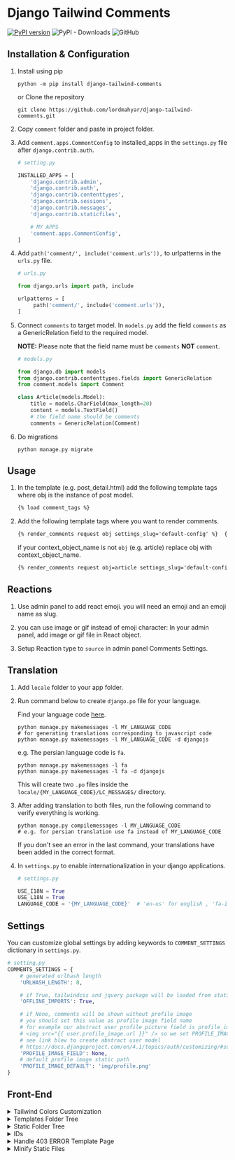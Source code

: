 # Django Tailwind Comments

[![PyPI version](https://img.shields.io/pypi/v/django-tailwind-comments.svg?logo=pypi&logoColor=FFE873)](https://pypi.org/project/django-tailwind-comments/)
![PyPI - Downloads](https://img.shields.io/pypi/dm/django-tailwind-comments?color=092E20&logo=django)
![GitHub](https://img.shields.io/github/license/lordmahyar/django-tailwind-comments)

## Installation & Configuration

1. Install using pip

   ```shell
   python -m pip install django-tailwind-comments
   ```

   or Clone the repository

   ```shell
   git clone https://github.com/lordmahyar/django-tailwind-comments.git
   ```

2. Copy `comment` folder and paste in project folder.
3. Add `comment.apps.CommentConfig` to installed_apps in the `settings.py` file after `django.contrib.auth`.

   ```python
   # setting.py
   
   INSTALLED_APPS = [
       'django.contrib.admin',
       'django.contrib.auth',
       'django.contrib.contenttypes',
       'django.contrib.sessions',
       'django.contrib.messages',
       'django.contrib.staticfiles',
   
       # MY APPS
       'comment.apps.CommentConfig',
   ]
   ```

4. Add `path('comment/', include('comment.urls')),` to urlpatterns in the `urls.py` file.

   ```python
   # urls.py

   from django.urls import path, include

   urlpatterns = [
        path('comment/', include('comment.urls')),
   ]
   ```

5. Connect `comments` to target model. In `models.py` add the field `comments` as a GenericRelation field to the
   required model.

   **NOTE:** Please note that the field name must be `comments` **NOT** `comment`.

   ```python
   # models.py
   
   from django.db import models
   from django.contrib.contenttypes.fields import GenericRelation
   from comment.models import Comment
   
   class Article(models.Model):
       title = models.CharField(max_length=20)
       content = models.TextField()
       # the field name should be comments
       comments = GenericRelation(Comment)

   ```

6. Do migrations
   ```shell
   python manage.py migrate
   ```

## Usage

1. In the template (e.g. post_detail.html) add the following template tags where obj is the instance of post model.
   ```html
   {% load comment_tags %}
   ```

2. Add the following template tags where you want to render comments.
   ```html
   {% render_comments request obj settings_slug='default-config' %}  {# Render all the comments belong to the passed object "obj" #}
   ```
   if your context_object_name is not `obj` (e.g. article) replace obj with context_object_name.
   ```html
   {% render_comments request obj=article settings_slug='default-config' %}
   ```

## Reactions

1. Use admin panel to add react emoji. you will need an emoji and an emoji name as slug.

2. you can use image or gif instead of emoji character: In your admin panel, add image or gif file in React object.

3. Setup Reaction type to `source` in admin panel Comments Settings.

## Translation

1. Add `locale` folder to your app folder.
2. Run command below to create `django.po` file for your language.

   Find your language code [here](https://en.wikipedia.org/wiki/List_of_ISO_639-1_codes).
   ```shell
   python manage.py makemessages -l MY_LANGUAGE_CODE
   # for generating translations corresponding to javascript code
   python manage.py makemessages -l MY_LANGUAGE_CODE -d djangojs
   ```

   e.g. The persian language code is `fa`.

   ```shell
   python manage.py makemessages -l fa
   python manage.py makemessages -l fa -d djangojs
   ```
   This will create two `.po` files inside the `locale/{MY_LANGUAGE_CODE}/LC_MESSAGES/` directory.

3. After adding translation to both files, run the following command to verify everything is working.
   ```shell
   python manage.py compilemessages -l MY_LANGUAGE_CODE
   # e.g. for persian translation use fa instead of MY_LANGUAGE_CODE
   ```
   If you don't see an error in the last command, your translations have been added in the correct format.

4. In `settings.py` to enable internationalization in your django applications.
   ```python
   # settings.py

   USE_I18N = True
   USE_L18N = True
   LANGUAGE_CODE = '{MY_LANGUAGE_CODE}'  # 'en-us' for english , 'fa-ir' for persian , ...
   ```

## Settings

You can customize global settings by adding keywords to `COMMENT_SETTINGS` dictionary in `settings.py`.

```python
# setting.py
COMMENTS_SETTINGS = {
    # generated urlhash length
    'URLHASH_LENGTH': 8,

    # if True, tailwindcss and jquery package will be loaded from static files.
    'OFFLINE_IMPORTS': True,

    # if None, comments will be shown without profile image
    # you should set this value as profile image field name
    # for example our abstract user profile picture field is profile_image
    # <img src="{{ user.profile_image.url }}" /> so we set PROFILE_IMAGE_FIELD = 'profile.image'
    # see link blew to create abstract user model
    # https://docs.djangoproject.com/en/4.1/topics/auth/customizing/#substituting-a-custom-user-model
    'PROFILE_IMAGE_FIELD': None,
    # default profile image static path
    'PROFILE_IMAGE_DEFAULT': 'img/profile.png'
}
```

## Front-End

<details>
<summary>Tailwind Colors Customization</summary>
<p>

```text
colors: {
   // LIGHT
   'text-light': '#ffffff',
   'background-light': '#f8fafc',
   // TEXTAREA
   'textarea-bg-light': '#e5e7eb',
   'textarea-scroll-light': '#9ca3af',
   'textarea-text-light': '#000000',
   'textarea-text-selection-light': '#c7d2fe',
   'textarea-text-placeholder-light': '#6b7280',
   'textarea-border-empty-light': '#f87171',
   // ICON
   'icon-spoiler-light': '#6b7280',
   'icon-spoiler-option-light': '#111827',
   'icon-dots-light': '#6b7280',
   'icon-pin-light': '#6b7280',
   'icon-edit-light': '#16a34a',
   'icon-delete-light': '#ef4444',
   'icon-pagination-light': '#9ca3af',
   'icon-pagination-hover-light': '#374151',
   // BUTTON
   'btn-send-bg-light': '#000000',
   'btn-send-text-light': '#ffffff',
   'btn-edit-bg-light': '#16a34a',
   'btn-edit-text-light': '#ffffff',
   'btn-reply-bg-light': '#2563eb',
   'btn-reply-text-light': '#ffffff',
   'btn-delete-bg-light': '#dc2626',
   'btn-delete-text-light': '#ffffff',
   'btn-cancel-bg-light': '#6b7280',
   'btn-cancel-text-light': '#ffffff',
   'btn-login-text-light': '#1d4ed8',
   // DELETE FORM
   'delete-from-bg-light': '#ffffff',
   'delete-from-text-light': '#111827',
   'delete-from-subtext-light': '#6b7280',
   // COUNTER
   'section-primary-light': '#e5e7eb',
   'section-secondary-light': '#000000',
   'section-text-light': '#000000',
   'section-number-bg-light': '#e5e7eb',
   'section-number-text-light': '#000000',
   // PAGINATION
   'page-current-bg-light': '#000000',
   'page-current-text-light': '#ffffff',
   'page-bg-light': 'transparent',
   'page-bg-hover-light': '#9ca3af',
   'page-text-light': '#9ca3af',
   'page-text-hover-light': '#ffffff',
   // COMMENT
   'comment-parent-bg-light': '#f8fafc',
   'comment-parent-border-light': '#e5e7eb',
   'comment-child-bg-light': '#f8fafc',
   'comment-child-border-light': '#a5b4fc',
   // REPLY
   'reply-text-light': '#1d4ed8',
   'reply-border-light': '#4b5563',
   // REACTION
   'react-default-bg-light': '#f3f4f6',
   'react-default-border-light': '#e5e7eb',
   'react-selected-bg-light': '#dbeafe',
   'react-selected-border-light': '#bfdbfe',
   'react-count-text-light': '#000000',
   // COMMENT BODY
   'comment-name-text-light': '#000000',
   'comment-time-text-light': '#6b7280',
   'comment-option-bg-light': '#f3f4f6',
   'comment-option-borer-light': '#6b7280',
   'comment-read-more-light': '#1d4ed8',
   // DARK
   'text-dark': '#000000',
   'background-dark': '#1e293b',
   // TEXTAREA
   'textarea-bg-dark': '#475569',
   'textarea-scroll-dark': '#9ca3af',
   'textarea-text-dark': '#f3f4f6',
   'textarea-text-selection-dark': '#4338ca',
   'textarea-text-placeholder-dark': '#94a3b8',
   'textarea-border-empty-dark': '#f87171',
   // ICON
   'icon-spoiler-dark': '#e5e7eb',
   'icon-spoiler-option-dark': '#e5e7eb',
   'icon-dots-dark': '#e5e7eb',
   'icon-pin-dark': '#d1d5db',
   'icon-edit-dark': '#4ade80',
   'icon-delete-dark': '#f87171',
   'icon-pagination-dark': '#9ca3af',
   'icon-pagination-hover-dark': '#6b7280',
   // BUTTON
   'btn-send-bg-dark': '#e2e8f0',
   'btn-send-text-dark': '#000000',
   'btn-edit-bg-dark': '#16a34a',
   'btn-edit-text-dark': '#ffffff',
   'btn-reply-bg-dark': '#2563eb',
   'btn-reply-text-dark': '#ffffff',
   'btn-delete-bg-dark': '#ef4444',
   'btn-delete-text-dark': '#ffffff',
   'btn-cancel-bg-dark': '#e2e8f0',
   'btn-cancel-text-dark': '#000000',
   'btn-login-text-dark': '#60a5fa',
   // COUNTER
   'section-primary-dark': '#374151',
   'section-secondary-dark': '#e5e7eb',
   'section-text-dark': '#ffffff',
   'section-number-bg-dark': '#4b5563',
   'section-number-text-dark': '#000000',
   // DELETE FORM
   'delete-from-bg-dark': '#475569',
   'delete-from-text-dark': '#f3f4f6',
   'delete-from-subtext-dark': '#d1d5db',
   // PAGINATION
   'page-current-bg-dark': '#475569',
   'page-current-text-dark': '#ffffff',
   'page-bg-dark': 'transparent',
   'page-bg-hover-dark': '#334155',
   'page-text-dark': '#9ca3af',
   'page-text-hover-dark': '#ffffff',
   // COMMENT
   'comment-parent-bg-dark': '#1e293b',
   'comment-parent-border-dark': '#4b5563',
   'comment-child-bg-dark': '#1e293b',
   'comment-child-border-dark': '#a5b4fc',
   // REPLY
   'reply-text-dark': '#93c5fd',
   'reply-border-dark': '#4b5563',
   // REACTION
   'react-default-bg-dark': '#334155',
   'react-default-border-dark': '#6b7280',
   'react-selected-bg-dark': '#64748b',
   'react-selected-border-dark': '#1e293b',
   'react-count-text-dark': '#f3f4f6',
   // COMMENT BODY
   'comment-name-text-dark': '#f3f4f6',
   'comment-time-text-dark': '#d1d5db',
   'comment-option-bg-dark': '#475569',
   'comment-option-borer-dark': '#6b7280',
   'comment-read-more-dark': '#93c5fd',
}
```

</p>
</details>

<details>
<summary>Templates Folder Tree</summary>
<p>

```text
templates
   ├── comment
   │    ├── comments.html
   │    ├── comment_list.html
   │    ├── comment_counter.html
   │    ├── comment_body.html
   │    ├── comment_reactions.html
   │    └── object_info.html
   │
   ├── forms
   │    ├── comment_form_create.html
   │    ├── comment_form_reply.html
   │    ├── comment_form_edit.html
   │    └── comment_form_delete.html
   │
   ├── icons
   │    ├── icon_arrow_backward.html
   │    ├── icon_arrow_forward.html
   │    ├── icon_delete.html
   │    ├── icon_dots.html
   │    ├── icon_down.html
   │    ├── icon_edit.html
   │    ├── icon_eye.html
   │    ├── icon_eye_off.html
   │    └── icon_up.html
   │
   └── utils
        ├── comment_list_pagination.html
        ├── comment_list_loader.html
        ├── comment_list_empty.html
        ├── IMPORTS.html
        └── SCRIPTS.html
```

</p>
</details>


<details>
<summary>Static Folder Tree</summary>
<p>

```text
static
   ├── css
   │    ├── style.css
   │    └── style.min.css
   ├── font
   │    ├── Vazir
   │    └── Vazir-FD
   ├── img
   │    └── profile.png
   ├── js
   │    ├── comment.js
   │    ├── comment.min.js
   │    └── jquery.min.js
   └── tailwindcss
        ├── style.css
        └── tailwind.config.js
```

</p>
</details>


<details>
<summary>IDs</summary>
<p>

```text
#comments
   ├── #comment-modal
   ├── #comment-list
   ├── #comment-react-list
   │
   ├── #comment-{urlhash}
   │
   ├── forms
   │    ├── #form-comment-create
   │    ├── #form-comment-edit-{urlhash}
   │    ├── #form-comment-delete-{urlhash}
   │    ├── #form-comment-reply-{urlhash}
   │    └── #form-comment-react-{urlhash}
   │
   └── toggles
        ├── #toggle-spoiler-{urlhash}
        ├── #toggle-edit-{urlhash}
        ├── #toggle-reply-{urlhash}
        └── #toggle-more-{urlhash}
```

</p>
</details>


<details><summary>Handle 403 ERROR Template Page</summary>
<p>

1. Create `403.html` in your template path.
2. Add custom view in `views.py`.
   ```python
   # views.py
   from django.shortcuts import render
   def custom_error_403(request, exception):
       return render(request, '403.html', {'exception': exception})
   ```
3. Add handler403 in your project `urls.py`
   ```python
   # urls.py
   handler403 = 'my_project.views.custom_error_403'
   ```

</p>
</details>


<details>
<summary>Minify Static Files</summary>
<p>

1. Installation
   ```shell
   npm i minify -g
   ```
2. Usage
   ```shell
   npm static/css/style.css > static/css/style.min.css
   npm static/js/comment.js > static/js/comment.min.js
   ```

</p>
</details>